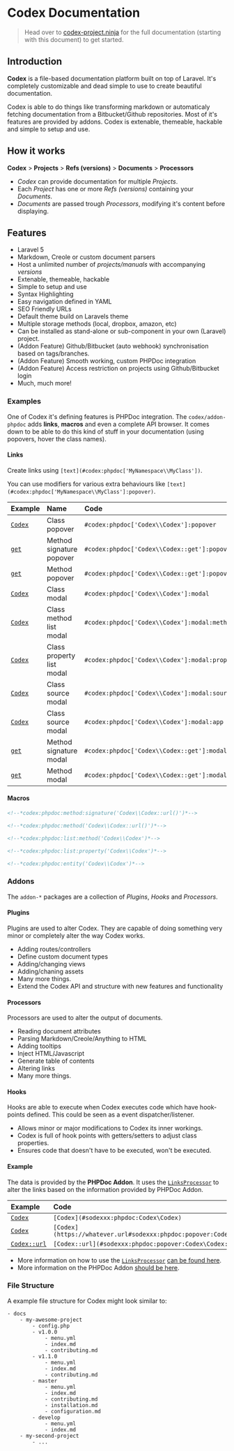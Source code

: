 <!---
title: Overview
subtitle: Codex Documentation
buttons:
  type: buttons
  buttons:    
    github: 
      text: Github
      icon: fa fa-github    
      attr:
          href: https://github.com/codex-project/codex
          target: _blank
    packagist:
      text: Packagist
      attr:    
          href: https://packagist.org/packages/codex
          target: _blank
-->

# Codex Documentation

<!--*codex:general:hide*-->

> Head over to [codex-project.ninja](http://codex-project.ninja) for the full documentation (starting with this document) to get started.

<!--*codex:/general:hide*-->


<!--*codex:phpdoc:method_signature('Codex\\Codex::url()')*-->

## Introduction
**Codex** is a file-based documentation platform built on top of Laravel. It's completely customizable and dead simple to use to create beautiful documentation.

Codex is able to do things like transforming markdown or automaticaly fetching documentation from a Bitbucket/Github repositories.
Most of it's features are provided by addons. Codex is extenable, themeable, hackable and simple to setup and use.

## How it works

**Codex** > **Projects** > **Refs (versions)** > **Documents** > **Processors**

- _Codex_ can provide documentation for multiple _Projects_.
- Each _Project_ has one or more _Refs (versions)_ containing your _Documents_.
- _Documents_ are passed trough _Processors_, modifying it's content before displaying.

## Features
- Laravel 5
- Markdown, Creole or custom document parsers
- Host a unlimited number of _projects/manuals_ with accompanying _versions_
- Extenable, themeable, hackable 
- Simple to setup and use
- Syntax Highlighting
- Easy navigation defined in YAML
- SEO Friendly URLs
- Default theme build on Laravels theme
- Multiple storage methods (local, dropbox, amazon, etc)
- Can be installed as stand-alone or sub-component in your own (Laravel) project.
- (Addon Feature) Github/Bitbucket (auto webhook) synchronisation based on tags/branches. 
- (Addon Feature) Smooth working, custom PHPDoc integration
- (Addon Feature) Access restriction on projects using Github/Bitbucket login
- Much, much more!

### Examples
One of Codex it's defining features is PHPDoc integration.
The `codex/addon-phpdoc` adds **links**, **macros** and even a complete API browser.
It comes down to be able to do this kind of stuff in your documentation (using popovers, hover the class names).


#### Links
Create links using `[text](#codex:phpdoc['MyNamespace\\MyClass'])`.

You can use modifiers for various extra behaviours like `[text](#codex:phpdoc['MyNamespace\\MyClass']:popover)`.

| Example | Name | Code |
|:--------|:-----|:-----|
| [`Codex`](../index.md#codex:phpdoc['Codex\\Codex']:popover) | Class popover | `#codex:phpdoc['Codex\\Codex']:popover` |
| [`get`](../index.md#codex:phpdoc['Codex\\Codex::get']:popover:signature) | Method signature popover | `#codex:phpdoc['Codex\\Codex::get']:popover:signature` |
| [`get`](../index.md#codex:phpdoc['Codex\\Codex::get']:popover) | Method popover | `#codex:phpdoc['Codex\\Codex::get']:popover` |
| [`Codex`](../index.md#codex:phpdoc['Codex\\Codex']:modal) | Class modal | `#codex:phpdoc['Codex\\Codex']:modal` |
| [`Codex`](../index.md#codex:phpdoc['Codex\\Codex']:modal:method-list) | Class method list modal | `#codex:phpdoc['Codex\\Codex']:modal:method-list` |
| [`Codex`](../index.md#codex:phpdoc['Codex\\Codex']:modal:property-list) | Class property list modal | `#codex:phpdoc['Codex\\Codex']:modal:property-list` |
| [`Codex`](../index.md#codex:phpdoc['Codex\\Codex']:modal:source) | Class source modal | `#codex:phpdoc['Codex\\Codex']:modal:source` |
| [`Codex`](../index.md#codex:phpdoc['Codex\\Codex']:modal:modal-full:app) | Class source modal | `#codex:phpdoc['Codex\\Codex']:modal:app` |
| [`get`](../index.md#codex:phpdoc['Codex\\Codex::get']:modal:signature) | Method signature modal | `#codex:phpdoc['Codex\\Codex::get']:modal:signature` |
| [`get`](../index.md#codex:phpdoc['Codex\\Codex::get']:modal) | Method modal | `#codex:phpdoc['Codex\\Codex::get']:modal` |




#### Macros
```markdown
<!--*codex:phpdoc:method:signature('Codex\\Codex::url()')*-->
```
<!--*codex:phpdoc:method:signature('Codex\\Codex::url()')*-->


```markdown
<!--*codex:phpdoc:method('Codex\\Codex::url()')*-->
```
<!--*codex:phpdoc:method('Codex\\Codex::url()')*-->


```markdown
<!--*codex:phpdoc:list:method('Codex\\Codex')*-->
```
<!--*codex:phpdoc:list:method('Codex\\Codex')*-->


```markdown
<!--*codex:phpdoc:list:property('Codex\\Codex')*-->
```
<!--*codex:phpdoc:list:property('Codex\\Codex')*-->



```markdown
<!--*codex:phpdoc:entity('Codex\\Codex')*-->
```
<!--*codex:phpdoc:entity('Codex\\Codex')*-->




### Addons
The `addon-*` packages are a collection of _Plugins_, _Hooks_ and _Processors_.



#### Plugins
Plugins are used to alter Codex. They are capable of doing something very minor or completely alter the way Codex works. 


- Adding routes/controllers
- Define custom document types
- Adding/changing views
- Adding/chaning assets
- Many more things.
- Extend the Codex API and structure with new features and functionality


#### Processors
Processors are used to alter the output of documents. 
 
- Reading document attributes
- Parsing Markdown/Creole/Anything to HTML
- Adding tooltips
- Inject HTML/Javascript
- Generate table of contents
- Altering links
- Many more things.  


#### Hooks
Hooks are able to execute when Codex executes code which have hook-points defined. This could be seen as a event dispatcher/listener.

- Allows minor or major modifications to Codex its inner workings.
- Codex is full of hook points with getters/setters to adjust class properties.
- Ensures code that doesn't have to be executed, won't be executed.


#### Example
The data is provided by the **PHPDoc Addon**. It uses the [`LinksProcessor`](../index.md#sodexxx:phpdoc:popover:Codex\Processors\LinksProcessor)
to alter the links based on the information provided by PHPDoc Addon. 

| Example                                                          | Code                                                             |
|:-----------------------------------------------------------------|:-----------------------------------------------------------------|
| [`Codex`](../index.md#sodexxx:phpdoc:Codex\Codex)                  | `[Codex](#sodexxx:phpdoc:Codex\Codex)`                             |
| [`Codex`](https://whatever.url#sodexxx:phpdoc:popover:Codex\Codex) | `[Codex](https://whatever.url#sodexxx:phpdoc:popover:Codex\Codex)` |
| [`Codex::url`](../index.md#sodexxx:phpdoc:popover:Codex\Codex:url) | `[Codex::url](#sodexxx:phpdoc:popover:Codex\Codex:url)`            |



- More information on how to use the [`LinksProcessor`](../index.md#sodexxx:phpdoc:popover:Codex\Processors\LinksProcessor) [can be found here](develop/processors/links.md).
- More information on the PHPDoc Addon [should be here](addons/phpdoc.md).


### File Structure
A example file structure for Codex might look similar to: 
```
- docs
    - my-awesome-project
        - config.php
        - v1.0.0
            - menu.yml
            - index.md
            - contributing.md
        - v1.1.0
            - menu.yml
            - index.md
            - contributing.md
        - master
            - menu.yml
            - index.md
            - contributing.md
            - installation.md
            - configuration.md
        - develop
            - menu.yml
            - index.md
    - my-second-project
        - ...
```

